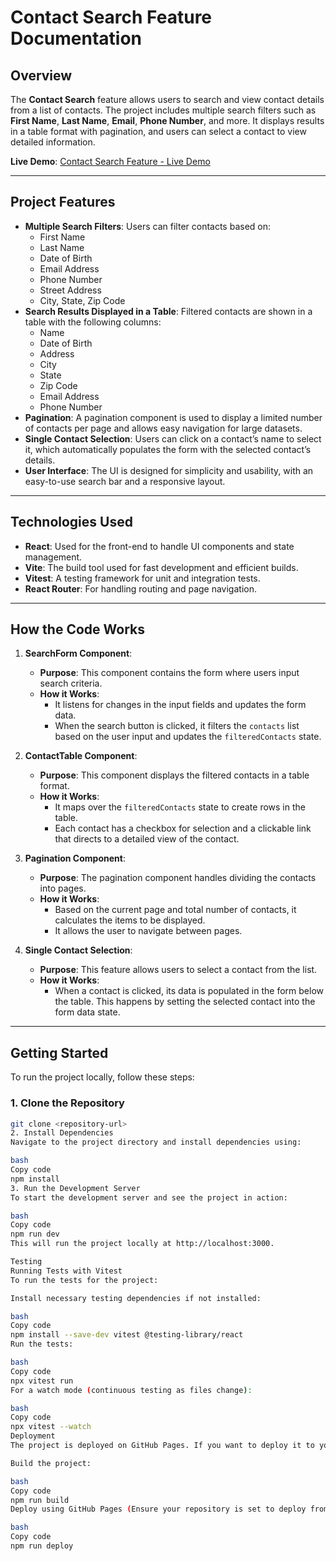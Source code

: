 # Contact Search Feature Documentation

## Overview
The **Contact Search** feature allows users to search and view contact details from a list of contacts. The project includes multiple search filters such as **First Name**, **Last Name**, **Email**, **Phone Number**, and more. It displays results in a table format with pagination, and users can select a contact to view detailed information.

**Live Demo**: [Contact Search Feature - Live Demo](https://contactfinder.netlify.app/)

---

## Project Features
- **Multiple Search Filters**: Users can filter contacts based on:
  - First Name
  - Last Name
  - Date of Birth
  - Email Address
  - Phone Number
  - Street Address
  - City, State, Zip Code
- **Search Results Displayed in a Table**: Filtered contacts are shown in a table with the following columns:
  - Name
  - Date of Birth
  - Address
  - City
  - State
  - Zip Code
  - Email Address
  - Phone Number
- **Pagination**: A pagination component is used to display a limited number of contacts per page and allows easy navigation for large datasets.
- **Single Contact Selection**: Users can click on a contact’s name to select it, which automatically populates the form with the selected contact’s details.
- **User Interface**: The UI is designed for simplicity and usability, with an easy-to-use search bar and a responsive layout.

---

## Technologies Used
- **React**: Used for the front-end to handle UI components and state management.
- **Vite**: The build tool used for fast development and efficient builds.
- **Vitest**: A testing framework for unit and integration tests.
- **React Router**: For handling routing and page navigation.

---

## How the Code Works
1. **SearchForm Component**:
   - **Purpose**: This component contains the form where users input search criteria.
   - **How it Works**: 
     - It listens for changes in the input fields and updates the form data.
     - When the search button is clicked, it filters the `contacts` list based on the user input and updates the `filteredContacts` state.
  
2. **ContactTable Component**:
   - **Purpose**: This component displays the filtered contacts in a table format.
   - **How it Works**: 
     - It maps over the `filteredContacts` state to create rows in the table.
     - Each contact has a checkbox for selection and a clickable link that directs to a detailed view of the contact.

3. **Pagination Component**:
   - **Purpose**: The pagination component handles dividing the contacts into pages.
   - **How it Works**: 
     - Based on the current page and total number of contacts, it calculates the items to be displayed.
     - It allows the user to navigate between pages.

4. **Single Contact Selection**:
   - **Purpose**: This feature allows users to select a contact from the list.
   - **How it Works**: 
     - When a contact is clicked, its data is populated in the form below the table. This happens by setting the selected contact into the form data state.

---

## Getting Started
To run the project locally, follow these steps:

### 1. Clone the Repository
```bash
git clone <repository-url>
2. Install Dependencies
Navigate to the project directory and install dependencies using:

bash
Copy code
npm install
3. Run the Development Server
To start the development server and see the project in action:

bash
Copy code
npm run dev
This will run the project locally at http://localhost:3000.

Testing
Running Tests with Vitest
To run the tests for the project:

Install necessary testing dependencies if not installed:

bash
Copy code
npm install --save-dev vitest @testing-library/react
Run the tests:

bash
Copy code
npx vitest run
For a watch mode (continuous testing as files change):

bash
Copy code
npx vitest --watch
Deployment
The project is deployed on GitHub Pages. If you want to deploy it to your own GitHub Pages:

Build the project:

bash
Copy code
npm run build
Deploy using GitHub Pages (Ensure your repository is set to deploy from the gh-pages branch):

bash
Copy code
npm run deploy